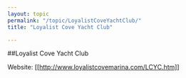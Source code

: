 ```yaml
---
layout: topic
permalink: "/topic/LoyalistCoveYachtClub/"
title: "Loyalist Cove Yacht Club"

---
```


##Loyalist Cove Yacht Club


Website: [[http://www.loyalistcovemarina.com/LCYC.htm]]




